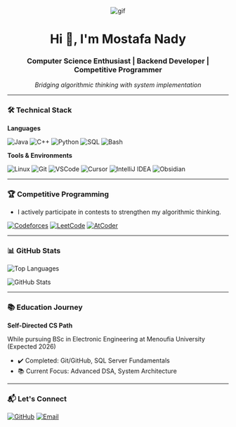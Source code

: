 <p align="center">
  <img src="https://media2.giphy.com/media/v1.Y2lkPTc5MGI3NjExNXFobDlybmt1Z3Jxb2k3bnJvazI4ZzF5d3BkeHVwOGVoMzBqd2I4eSZlcD12MV9naWZzX3NlYXJjaCZjdD1n/qgQUggAC3Pfv687qPC/giphy.gif" alt="gif" />
</p>

<h1 align="center">Hi 👋, I'm Mostafa Nady</h1>
<h3 align="center">Computer Science Enthusiast | Backend Developer | Competitive Programmer</h3>
<p align="center"><em>Bridging algorithmic thinking with system implementation</em></p>

---

<h3 align="left">🛠️ Technical Stack</h3>

**Languages**  
<p align="left">
  <img src="https://img.shields.io/badge/Java-ED8B00?logo=openjdk&logoColor=white" alt="Java" />
  <img src="https://img.shields.io/badge/C++-00599C?logo=c%2B%2B&logoColor=white" alt="C++" />
  <img src="https://img.shields.io/badge/Python-3776AB?logo=python&logoColor=white" alt="Python" />
  <img src="https://img.shields.io/badge/SQL-4479A1?logo=postgresql&logoColor=white" alt="SQL" />
  <img src="https://img.shields.io/badge/Bash-4EAA25?logo=gnu-bash&logoColor=white" alt="Bash" />
</p>

**Tools & Environments**  
<p align="left">
  <img src="https://img.shields.io/badge/Linux-FCC624?logo=linux&logoColor=black" alt="Linux" />
  <img src="https://img.shields.io/badge/Git-F05032?logo=git&logoColor=white" alt="Git" />
  <img src="https://img.shields.io/badge/VS_Code-007ACC?logo=visual-studio-code&logoColor=white" alt="VSCode" />
  <img src="https://img.shields.io/badge/Cursor-5A42F1?style=for-the-badge" alt="Cursor" style="cursor: pointer;" />
  <img src="https://img.shields.io/badge/IntelliJ_IDEA-000000?logo=intellij-idea&logoColor=white" alt="IntelliJ IDEA" />
  <img src="https://img.shields.io/badge/Obsidian-483699?logo=obsidian&logoColor=white" alt="Obsidian" />
</p>

---

<h3 align="left">🏆 Competitive Programming</h3>
<ul>
  <li>I actively participate in contests to strengthen my algorithmic thinking.</li>
</ul>

<p align="left">
  <a href="https://codeforces.com/profile/Mustafa_1655"><img src="https://img.shields.io/badge/Codeforces-Pupil_1016-%230066CC?logo=codeforces" alt="Codeforces" /></a>
  <a href="https://leetcode.com/u/mn1650/"><img src="https://img.shields.io/badge/LeetCode-175_Solved-FFA116?logo=leetcode" alt="LeetCode" /></a>
  <a href="https://atcoder.jp/users/mostafa615"><img src="https://img.shields.io/badge/AtCoder-11_Kyu_114-%237D4698?logo=atcoder" alt="AtCoder" /></a>
</p>

---

<h3 align="left">📊 GitHub Stats</h3>
<p align="left">
  <img src="https://github-readme-stats.vercel.app/api/top-langs/?username=MostafaNady2&layout=compact&theme=radical" alt="Top Languages" />
</p>

<p align="left">
  <img src="https://github-readme-stats.vercel.app/api?username=MostafaNady2&show_icons=true&theme=radical" alt="GitHub Stats" />
</p>

---

<h3 align="left">📚 Education Journey</h3>

**Self-Directed CS Path**  
<p>While pursuing BSc in Electronic Engineering at Menoufia University (Expected 2026)</p>
<ul>
  <li>✔️ Completed: Git/GitHub, SQL Server Fundamentals</li>
  <li>📚 Current Focus: Advanced DSA, System Architecture</li>
</ul>

---

<h3 align="left">📬 Let's Connect</h3>
<p align="left">
  <a href="https://github.com/MostafaNady2"><img src="https://img.shields.io/badge/-GitHub-181717?logo=github" alt="GitHub" /></a>
  <a href="mailto:mustafa2nady@gmail.com"><img src="https://img.shields.io/badge/-Email-D14836?logo=gmail" alt="Email" /></a>
</p>
